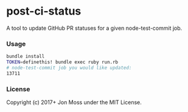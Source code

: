 # post-ci-status

A tool to update GitHub PR statuses for a given node-test-commit job.

### Usage

```bash
bundle install
TOKEN=definethis! bundle exec ruby run.rb
# node-test-commit job you would like updated:
13711
```

### License

Copyright (c) 2017+ Jon Moss under the MIT License.
